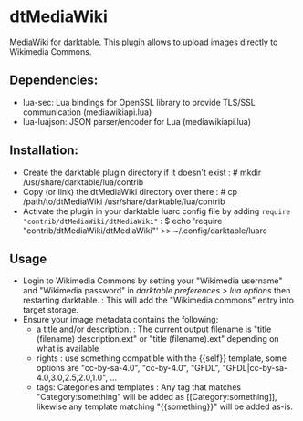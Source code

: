 # dtMediaWiki
MediaWiki for darktable. This plugin allows to upload images directly to Wikimedia Commons.

## Dependencies:

* lua-sec: Lua bindings for OpenSSL library to provide TLS/SSL communication (mediawikiapi.lua)
* lua-luajson: JSON parser/encoder for Lua (mediawikiapi.lua)

## Installation:

* Create the darktable plugin directory if it doesn't exist
: \# mkdir /usr/share/darktable/lua/contrib
* Copy (or link) the dtMediaWiki directory over there
: \# cp /path/to/dtMediaWiki /usr/share/darktable/lua/contrib
* Activate the plugin in your darktable luarc config file by adding `require "contrib/dtMediaWiki/dtMediaWiki"`
: $ echo 'require "contrib/dtMediaWiki/dtMediaWiki"' >> ~/.config/darktable/luarc

## Usage
* Login to Wikimedia Commons by setting your "Wikimedia username" and "Wikimedia password" in *darktable preferences > lua options* then restarting darktable.
: This will add the "Wikimedia commons" entry into target storage.
* Ensure your image metadata contains the following:
    * a title and/or description.
: The current output filename is "title (filename) description.ext" or "title (filename).ext" depending on what is available
    * rights
: use something compatible with the {{self}} template, some options are "cc-by-sa-4.0", "cc-by-4.0", "GFDL", "GFDL|cc-by-sa-4.0,3.0,2.5,2.0,1.0", ...
    * tags: Categories and templates
: Any tag that matches "Category:something" will be added as [[Category:something]], likewise any template matching "{{something}}" will be added as-is.